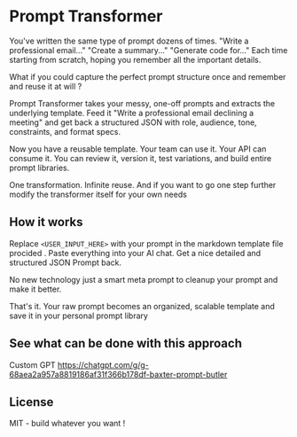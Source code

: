 # Prompt Transformer

You've written the same type of prompt dozens of times. "Write a professional email..." "Create a summary..." "Generate code for..." Each time starting from scratch, hoping you remember all the important details.

What if you could capture the perfect prompt structure once and remember and reuse it at will ?

Prompt Transformer takes your messy, one-off prompts and extracts the underlying template. Feed it "Write a professional email declining a meeting" and get back a structured JSON with role, audience, tone, constraints, and format specs.

Now you have a reusable template. Your team can use it. Your API can consume it. You can review it, version it, test variations, and build entire prompt libraries.

One transformation. Infinite reuse. And if you want to go one step further modify the transformer itself for your own needs 

## How it works

Replace `<USER_INPUT_HERE>` with your prompt in the markdown template file procided . Paste everything into your AI chat. Get a nice detailed and  structured JSON Prompt back.

No new technology just a smart meta prompt  to cleanup your prompt and make it better.

That's it. Your raw prompt becomes an organized, scalable template and save it in your personal prompt library

## See what can be done with this approach
Custom GPT 
https://chatgpt.com/g/g-68aea2a957a8819186af31f366b178df-baxter-prompt-butler

## License


MIT - build whatever you want !
